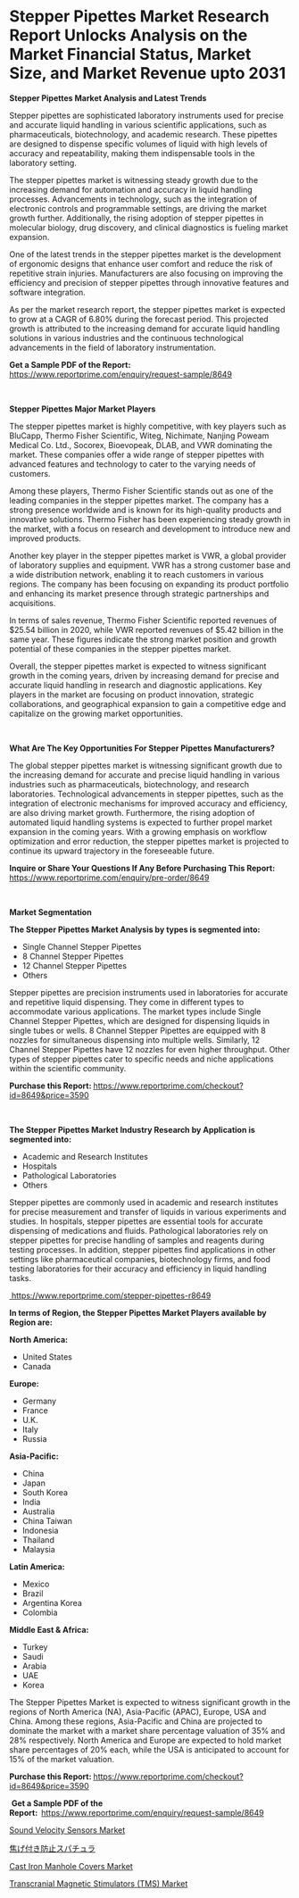 <p><h1>Stepper Pipettes Market Research Report Unlocks Analysis on the Market Financial Status, Market Size, and Market Revenue upto 2031</h1></p><p><strong>Stepper Pipettes Market Analysis and Latest Trends</strong></p>
<p><p>Stepper pipettes are sophisticated laboratory instruments used for precise and accurate liquid handling in various scientific applications, such as pharmaceuticals, biotechnology, and academic research. These pipettes are designed to dispense specific volumes of liquid with high levels of accuracy and repeatability, making them indispensable tools in the laboratory setting.</p><p>The stepper pipettes market is witnessing steady growth due to the increasing demand for automation and accuracy in liquid handling processes. Advancements in technology, such as the integration of electronic controls and programmable settings, are driving the market growth further. Additionally, the rising adoption of stepper pipettes in molecular biology, drug discovery, and clinical diagnostics is fueling market expansion.</p><p>One of the latest trends in the stepper pipettes market is the development of ergonomic designs that enhance user comfort and reduce the risk of repetitive strain injuries. Manufacturers are also focusing on improving the efficiency and precision of stepper pipettes through innovative features and software integration.</p><p>As per the market research report, the stepper pipettes market is expected to grow at a CAGR of 6.80% during the forecast period. This projected growth is attributed to the increasing demand for accurate liquid handling solutions in various industries and the continuous technological advancements in the field of laboratory instrumentation.</p></p>
<p><strong>Get a Sample PDF of the Report:&nbsp;</strong> <a href="https://www.reportprime.com/enquiry/request-sample/8649">https://www.reportprime.com/enquiry/request-sample/8649</a></p>
<p>&nbsp;</p>
<p><strong>Stepper Pipettes Major Market Players</strong></p>
<p><p>The stepper pipettes market is highly competitive, with key players such as BluCapp, Thermo Fisher Scientific, Witeg, Nichimate, Nanjing Poweam Medical Co. Ltd., Socorex, Bioevopeak, DLAB, and VWR dominating the market. These companies offer a wide range of stepper pipettes with advanced features and technology to cater to the varying needs of customers.</p><p>Among these players, Thermo Fisher Scientific stands out as one of the leading companies in the stepper pipettes market. The company has a strong presence worldwide and is known for its high-quality products and innovative solutions. Thermo Fisher has been experiencing steady growth in the market, with a focus on research and development to introduce new and improved products.</p><p>Another key player in the stepper pipettes market is VWR, a global provider of laboratory supplies and equipment. VWR has a strong customer base and a wide distribution network, enabling it to reach customers in various regions. The company has been focusing on expanding its product portfolio and enhancing its market presence through strategic partnerships and acquisitions.</p><p>In terms of sales revenue, Thermo Fisher Scientific reported revenues of $25.54 billion in 2020, while VWR reported revenues of $5.42 billion in the same year. These figures indicate the strong market position and growth potential of these companies in the stepper pipettes market.</p><p>Overall, the stepper pipettes market is expected to witness significant growth in the coming years, driven by increasing demand for precise and accurate liquid handling in research and diagnostic applications. Key players in the market are focusing on product innovation, strategic collaborations, and geographical expansion to gain a competitive edge and capitalize on the growing market opportunities.</p></p>
<p>&nbsp;</p>
<p><strong>What Are The Key Opportunities For Stepper Pipettes Manufacturers?</strong></p>
<p><p>The global stepper pipettes market is witnessing significant growth due to the increasing demand for accurate and precise liquid handling in various industries such as pharmaceuticals, biotechnology, and research laboratories. Technological advancements in stepper pipettes, such as the integration of electronic mechanisms for improved accuracy and efficiency, are also driving market growth. Furthermore, the rising adoption of automated liquid handling systems is expected to further propel market expansion in the coming years. With a growing emphasis on workflow optimization and error reduction, the stepper pipettes market is projected to continue its upward trajectory in the foreseeable future.</p></p>
<p><strong>Inquire or Share Your Questions If Any Before Purchasing This Report:</strong> <a href="https://www.reportprime.com/enquiry/pre-order/8649">https://www.reportprime.com/enquiry/pre-order/8649</a></p>
<p>&nbsp;</p>
<p><strong>Market Segmentation</strong></p>
<p><strong>The Stepper Pipettes Market Analysis by types is segmented into:</strong></p>
<p><ul><li>Single Channel Stepper Pipettes</li><li>8 Channel Stepper Pipettes</li><li>12 Channel Stepper Pipettes</li><li>Others</li></ul></p>
<p><p>Stepper pipettes are precision instruments used in laboratories for accurate and repetitive liquid dispensing. They come in different types to accommodate various applications. The market types include Single Channel Stepper Pipettes, which are designed for dispensing liquids in single tubes or wells. 8 Channel Stepper Pipettes are equipped with 8 nozzles for simultaneous dispensing into multiple wells. Similarly, 12 Channel Stepper Pipettes have 12 nozzles for even higher throughput. Other types of stepper pipettes cater to specific needs and niche applications within the scientific community.</p></p>
<p><strong>Purchase this Report:&nbsp;</strong><a href="https://www.reportprime.com/checkout?id=8649&price=3590">https://www.reportprime.com/checkout?id=8649&price=3590</a></p>
<p>&nbsp;</p>
<p><strong>The Stepper Pipettes Market Industry Research by Application is segmented into:</strong></p>
<p><ul><li>Academic and Research Institutes</li><li>Hospitals</li><li>Pathological Laboratories</li><li>Others</li></ul></p>
<p><p>Stepper pipettes are commonly used in academic and research institutes for precise measurement and transfer of liquids in various experiments and studies. In hospitals, stepper pipettes are essential tools for accurate dispensing of medications and fluids. Pathological laboratories rely on stepper pipettes for precise handling of samples and reagents during testing processes. In addition, stepper pipettes find applications in other settings like pharmaceutical companies, biotechnology firms, and food testing laboratories for their accuracy and efficiency in liquid handling tasks.</p></p>
<p><a href="https://www.reportprime.com/stepper-pipettes-r8649">&nbsp;https://www.reportprime.com/stepper-pipettes-r8649</a></p>
<p><strong>In terms of Region, the Stepper Pipettes Market Players available by Region are:</strong></p>
<p>
    <p> <strong> North America: </strong>
        <ul>
            <li>United States</li>
            <li>Canada</li>
        </ul>
        </p> 
    <p> <strong> Europe: </strong>
        <ul>
            <li>Germany</li>
            <li>France</li>
            <li>U.K.</li>
            <li>Italy</li>
            <li>Russia</li>
        </ul>
        </p> 
    <p> <strong> Asia-Pacific: </strong>
        <ul>
            <li>China</li>
            <li>Japan</li>
            <li>South Korea</li>
            <li>India</li>
            <li>Australia</li>
            <li>China Taiwan</li>
            <li>Indonesia</li>
            <li>Thailand</li>
            <li>Malaysia</li>
        </ul>
        </p> 
    <p> <strong> Latin America: </strong>
        <ul>
            <li>Mexico</li>
            <li>Brazil</li>
            <li>Argentina Korea</li>
            <li>Colombia</li>
        </ul>
        </p> 
    <p> <strong> Middle East & Africa: </strong>
        <ul>
            <li>Turkey</li>
            <li>Saudi</li>
            <li>Arabia</li>
            <li>UAE</li>
            <li>Korea</li>
        </ul>
    </p>
    </p>
<p><p>The Stepper Pipettes Market is expected to witness significant growth in the regions of North America (NA), Asia-Pacific (APAC), Europe, USA and China. Among these regions, Asia-Pacific and China are projected to dominate the market with a market share percentage valuation of 35% and 28% respectively. North America and Europe are expected to hold market share percentages of 20% each, while the USA is anticipated to account for 15% of the market valuation.</p></p>
<p><strong>Purchase this Report: </strong><a href="https://www.reportprime.com/checkout?id=8649&price=3590">https://www.reportprime.com/checkout?id=8649&price=3590</a></p>
<p>&nbsp;<strong>Get a Sample PDF of the Report:&nbsp;&nbsp;</strong><a href="https://www.reportprime.com/enquiry/request-sample/8649">https://www.reportprime.com/enquiry/request-sample/8649</a></p>
<p><strong></strong></p>
<p><p><a href="https://angry-finch-aaf.notion.site/Sound-Velocity-Sensors-Market-Insight-Market-Trends-Growth-Forecasted-from-2024-TO-2031-6fbd032d6f354cf9b5e5411aa9fa4356">Sound Velocity Sensors Market</a></p><p><a href="https://medium.com/@brianayatt2023/2024%E5%B9%B4%E3%81%8B%E3%82%892031%E5%B9%B4%E3%81%BE%E3%81%A7%E3%81%AE%E6%9C%9F%E9%96%93%E3%81%AB%E4%BA%88%E6%B8%AC%E3%81%95%E3%82%8C%E3%82%8B%E3%83%8E%E3%83%B3%E3%82%B9%E3%83%86%E3%82%A3%E3%83%83%E3%82%AF%E8%A3%BD%E3%82%B9%E3%83%91%E3%83%81%E3%83%A5%E3%83%A9%E5%B8%82%E5%A0%B4%E5%88%86%E6%9E%90%E3%81%8A%E3%82%88%E3%81%B3%E3%82%B5%E3%82%A4%E3%82%BA%E4%BA%88%E6%B8%AC-2df54be0ce54">焦げ付き防止スパチュラ</a></p><p><a href="https://view.publitas.com/reportprime-1/cast-iron-manhole-covers-market-insight-market-trends-growth-forecasted-from-2024-to-2031/">Cast Iron Manhole Covers Market</a></p><p><a href="https://github.com/FassouRP/Market-Research-Report-List-4/blob/main/transcranial-magnetic-stimulators-tms-market.md">Transcranial Magnetic Stimulators (TMS) Market</a></p></p>